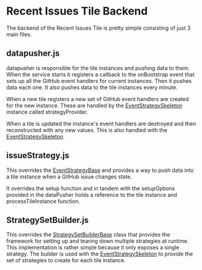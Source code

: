 Recent Issues Tile Backend
==========================

The backend of the Recent Issues Tile is pretty simple consisting of just 3 main files.

datapusher.js
-------------

datapusher is responsible for the tile instances and pushing data to them. When the 
service starts it registers a callback to the onBootstrap event that sets up all 
the GitHub event handlers for current instances. Then it pushes data each one. 
It also pushes data to the tile instances every minute.

When a new tile registers a new set of GitHub event handlers are created for the new
instance. These are handled by the [EventStrategySkeleton](https://github.com/jivesoftware/GitHub4Jive/tree/master/GitHub4Jive-Addon/node_modules/github4jive/strategies)
instance called strategyProvider.

When a tile is updated the instance's event handlers are destroyed and then reconstructed
with any new values. This is also handled with the  [EventStrategySkeleton](https://github.com/jivesoftware/GitHub4Jive/tree/master/GitHub4Jive-Addon/node_modules/github4jive/strategies).


issueStrategy.js
----------------

This overrides the [EventStrategyBase](https://github.com/jivesoftware/GitHub4Jive/tree/master/GitHub4Jive-Addon/node_modules/github4jive/strategies)
and provides a way to push data into a tile instance when a GitHub issue changes state. 

It overrides the setup function and in tandem with the setupOptions provided in the dataPusher
holds a reference to the tile instance and processTileInstance function.

StrategySetBuilder.js
---------------------

This overrides the [StrategySetBuilderBase](https://github.com/jivesoftware/GitHub4Jive/tree/master/GitHub4Jive-Addon/node_modules/github4jive/strategies)
class that provides the framework for setting up and tearing down multiple strategies at runtime. 
This implementation is rather simple because it only exposes a single strategy. The builder is used
with the [EventStrategySkeleton](https://github.com/jivesoftware/GitHub4Jive/tree/master/GitHub4Jive-Addon/node_modules/github4jive/strategies)
to provide the set of strategies to create for each tile instance.